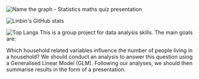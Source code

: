 ![Name the graph - Statistics maths quiz presentation](https://github.com/Linbin-Lai/DAS-Group-01/assets/162216504/f67ee2ea-2dce-4c01-9dbd-b806800d2543)

![Linbin's GitHub stats](https://github-readme-stats.vercel.app/api?username=Linbin-Lai&hide=contribs,prs)

![Top Langs](https://github-readme-stats.vercel.app/api/top-langs/?username=Linbin-Lai&langs_count=8)
This is a group project for data analysis skills. The main goals are:

Which household related variables influence the number of people living in a household?
We should conduct an analysis to answer this question using a Generalised Linear Model (GLM). Following our 
analyses, we should then summarise results in the form of a presentation.


